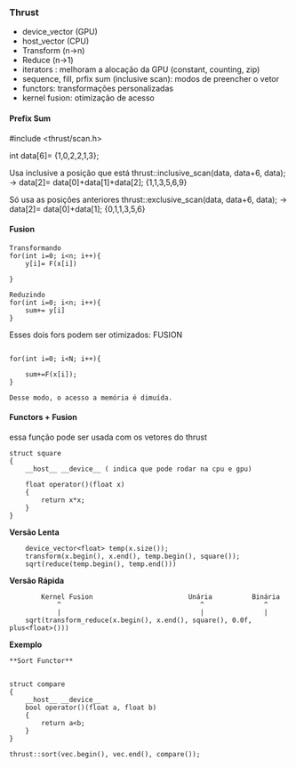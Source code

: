### Thrust


- device_vector (GPU) 
- host_vector (CPU)
- Transform (n->n)
- Reduce (n->1)
- iterators : melhoram a alocação da GPU (constant, counting, zip)
- sequence, fill, prfix sum (inclusive scan): modos de preencher o vetor
- functors: transformações personalizadas
- kernel fusion: otimização de acesso

#### Prefix Sum

#include <thrust/scan.h>

int data[6]= {1,0,2,2,1,3};

Usa inclusive a posição que está 
thrust::inclusive_scan(data, data+6, data); -> data[2]= data[0]+data[1]+data[2]; {1,1,3,5,6,9} 

Só usa as posições anteriores
thrust::exclusive_scan(data, data+6, data); -> data[2]= data[0]+data[1]; {0,1,1,3,5,6}

#### Fusion

```
Transformando
for(int i=0; i<n; i++){
    y[i]= F(x[i])

}

Reduzindo
for(int i=0; i<n; i++){
    sum+= y[i]
}
```

Esses dois fors podem ser otimizados: FUSION

```

for(int i=0; i<N; i++){

    sum+=F(x[i]);
}

Desse modo, o acesso a memória é dimuída.

```

#### Functors + Fusion

essa função pode ser usada com os vetores do thrust
```
struct square 
{
    __host__ __device__ ( indica que pode rodar na cpu e gpu)

    float operator()(float x)
    {
        return x*x;
    }
}
```

**Versão Lenta**
```
    device_vector<float> temp(x.size());
    transform(x.begin(), x.end(), temp.begin(), square());
    sqrt(reduce(temp.begin(), temp.end()))
```

**Versão Rápida**
```
        Kernel Fusion                        Unária          Binária
            ^                                   ^               ^               
            |                                   |               |
    sqrt(transform_reduce(x.begin(), x.end(), square(), 0.0f, plus<float>()))
```


**Exemplo**

    **Sort Functor**


    struct compare
    {
        __host__ __device__
        bool operator()(float a, float b)
        {
            return a<b;
        }
    }

    thrust::sort(vec.begin(), vec.end(), compare());

